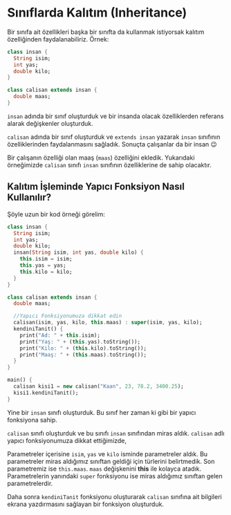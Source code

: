 # Sınıflarda Kalıtım \(Inheritance\)

Bir sınıfa ait özellikleri başka bir sınıfta da kullanmak istiyorsak kalıtım özelliğinden faydalanabiliriz. Örnek:

```dart
class insan {
  String isim;
  int yas;
  double kilo;
}

class calisan extends insan {
  double maas;
}
```

`insan` adında bir sınıf oluşturduk ve bir insanda olacak özelliklerden referans alarak değişkenler oluşturduk.

`calisan` adında bir sınıf oluşturduk ve `extends insan` yazarak `insan` sınıfının özelliklerinden faydalanmasını sağladık. Sonuçta çalışanlar da bir insan 😉

Bir çalışanın özelliği olan maaş \(`maas`\) özelliğini ekledik. Yukarıdaki örneğimizde `calisan` sınıfı `insan` sınıfının özelliklerine de sahip olacaktır.

## Kalıtım İşleminde Yapıcı Fonksiyon Nasıl Kullanılır?

Şöyle uzun bir kod örneği görelim:

```dart
class insan {
  String isim;
  int yas;
  double kilo;
  insan(String isim, int yas, double kilo) {
    this.isim = isim;
    this.yas = yas;
    this.kilo = kilo;
  }
}

class calisan extends insan {
  double maas;

  //Yapıcı Fonksiyonumuza dikkat edin
  calisan(isim, yas, kilo, this.maas) : super(isim, yas, kilo);
  kendiniTanit() {
    print("Ad: " + this.isim);
    print("Yaş: " + (this.yas).toString());
    print("Kilo: " + (this.kilo).toString());
    print("Maaş: " + (this.maas).toString());
  }
}

main() {
  calisan kisi1 = new calisan("Kaan", 23, 78.2, 3400.25);
  kisi1.kendiniTanit();
}
```

Yine bir `insan` sınıfı oluşturduk. Bu sınıf her zaman ki gibi bir yapıcı fonksiyona sahip.

`calisan` sınıfı oluşturduk ve bu sınıfı `insan` sınıfından miras aldık.  `calisan` adlı yapıcı fonksiyonumuza dikkat ettiğimizde,

Parametreler içerisine `isim`, `yas` ve `kilo` isminde parametreler aldık. Bu parametreler miras aldığımız sınıftan geldiği için türlerini belirtmedik. Son parametremiz ise `this.maas`. `maas` değişkenini **this** ile kolayca atadık. Parametrelerin yanındaki `super` fonksiyonu ise miras aldığımız sınıftan gelen parametrelerdir.

Daha sonra `kendiniTanit` fonksiyonu oluşturarak `calisan` sınıfına ait bilgileri ekrana yazdırmasını sağlayan bir fonksiyon oluşturduk.

